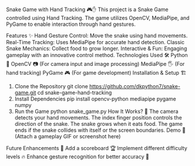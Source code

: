 Snake Game with Hand Tracking 🎮✋
This project is a Snake Game controlled using Hand Tracking. The game utilizes OpenCV, MediaPipe, and PyGame to enable interaction through hand gestures.

Features ✨
Hand Gesture Control: Move the snake using hand movements.
Real-Time Tracking: Uses MediaPipe for accurate hand detection.
Classic Snake Mechanics: Collect food to grow longer.
Interactive & Fun: Engaging gameplay with an innovative control method.
Technologies Used 🛠️
Python 🐍
OpenCV 📷 (For camera input and image processing)
MediaPipe 🖐 (For hand tracking)
PyGame 🎮 (For game development)
Installation & Setup 🏗️
1. Clone the Repository
git clone https://github.com/dkpython7/snake-game.git
cd snake-game-hand-tracking
2. Install Dependencies
pip install opencv-python mediapipe pygame numpy
3. Run the Game
python snake_game.py
How It Works? 🤔
The camera detects your hand movements.
The index finger position controls the direction of the snake.
The snake grows when it eats food.
The game ends if the snake collides with itself or the screen boundaries.
Demo 🎥
 (Attach a gameplay GIF or screenshot here)

Future Enhancements 🚀
Add a scoreboard 🏆
Implement different difficulty levels 🔥
Enhance gesture recognition for better accuracy 🎯
